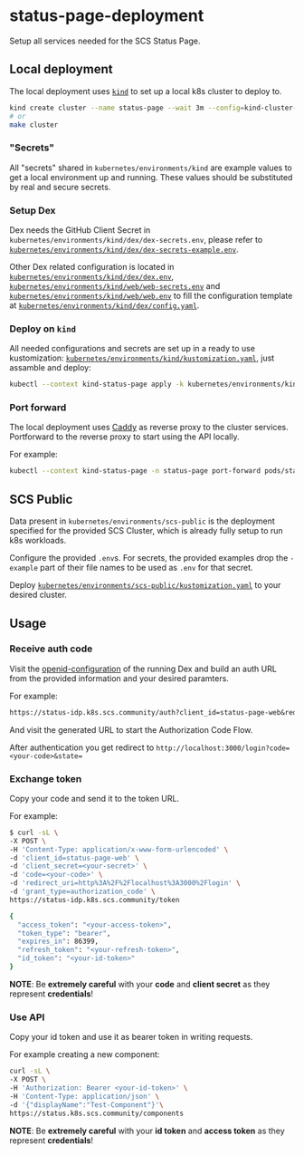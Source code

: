 # status-page-deployment

Setup all services needed for the SCS Status Page.

## Local deployment

The local deployment uses [`kind`](https://kind.sigs.k8s.io/) to set up a local k8s cluster to deploy to.

```bash
kind create cluster --name status-page --wait 3m --config=kind-cluster-config.yaml
# or
make cluster
```

### "Secrets"

All "secrets" shared in `kubernetes/environments/kind` are example values to get a local environment up and running. These values should be substituted by real and secure secrets.

### Setup Dex

Dex needs the GitHub Client Secret in `kubernetes/environments/kind/dex/dex-secrets.env`, please refer to [`kubernetes/environments/kind/dex/dex-secrets-example.env`](kubernetes/environments/kind/dex/dex-secrets-example.env).

Other Dex related configuration is located in [`kubernetes/environments/kind/dex/dex.env`](kubernetes/environments/kind/dex/dex.env), [`kubernetes/environments/kind/web/web-secrets.env`](kubernetes/environments/kind/web/web-secrets.env) and [`kubernetes/environments/kind/web/web.env`](kubernetes/environments/kind/web/web.env) to fill the configuration template at [`kubernetes/environments/kind/dex/config.yaml`](kubernetes/environments/kind/dex/config.yaml).

### Deploy on `kind`

All needed configurations and secrets are set up in a ready to use kustomization: [`kubernetes/environments/kind/kustomization.yaml`](kubernetes/environments/kind/kustomization.yaml), just assamble and deploy:

```bash
kubectl --context kind-status-page apply -k kubernetes/environments/kind
```

### Port forward

The local deployment uses [Caddy](https://caddyserver.com/) as reverse proxy to the cluster services. Portforward to the reverse proxy to start using the API locally.

For example:

```bash
kubectl --context kind-status-page -n status-page port-forward pods/status-page-reverse-proxy-78d588d58b-7rdn6 8080:8080
```

## SCS Public

Data present in `kubernetes/environments/scs-public` is the deployment specified for the provided SCS Cluster, which is already fully setup to run k8s workloads.

Configure the provided `.env`s. For secrets, the provided examples drop the `-example` part of their file names to be used as `.env` for that secret.

Deploy [`kubernetes/environments/scs-public/kustomization.yaml`](kubernetes/environments/scs-public/kustomization.yaml) to your desired cluster.

## Usage

### Receive auth code

Visit the [openid-configuration](https://status-idp.k8s.scs.community/.well-known/openid-configuration) of the running Dex and build an auth URL from the provided information and your desired paramters.

For example:

```txt
https://status-idp.k8s.scs.community/auth?client_id=status-page-web&redirect_uri=http%3A%2F%2Flocalhost%3A3000%2Flogin&response_type=code&scope=openid+profile+email+offline_access
```

And visit the generated URL to start the Authorization Code Flow.

After authentication you get redirect to `http://localhost:3000/login?code=<your-code>&state=`

### Exchange token

Copy your code and send it to the token URL.

For example:

```bash
$ curl -sL \
-X POST \
-H 'Content-Type: application/x-www-form-urlencoded' \
-d 'client_id=status-page-web' \
-d 'client_secret=<your-secret>' \
-d 'code=<your-code>' \
-d 'redirect_uri=http%3A%2F%2Flocalhost%3A3000%2Flogin' \
-d 'grant_type=authorization_code' \
https://status-idp.k8s.scs.community/token

{
  "access_token": "<your-access-token>",
  "token_type": "bearer",
  "expires_in": 86399,
  "refresh_token": "<your-refresh-token>",
  "id_token": "<your-id-token>"
}
```

**NOTE**: Be **extremely careful** with your **code** and **client secret** as they represent **credentials**!

### Use API

Copy your id token and use it as bearer token in writing requests.

For example creating a new component:

```bash
curl -sL \
-X POST \
-H 'Authorization: Bearer <your-id-token>' \
-H 'Content-Type: application/json' \
-d '{"displayName":"Test-Component"}'\
https://status.k8s.scs.community/components
```

**NOTE**: Be **extremely careful** with your **id token** and **access token** as they represent **credentials**!
